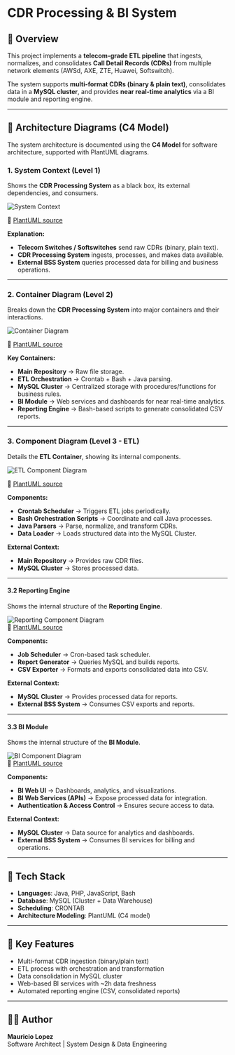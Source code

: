 # CDR Processing & BI System

## 📘 Overview
This project implements a **telecom-grade ETL pipeline** that ingests, normalizes, and consolidates **Call Detail Records (CDRs)** from multiple network elements (AWSd, AXE, ZTE, Huawei, Softswitch).  

The system supports **multi-format CDRs (binary & plain text)**, consolidates data in a **MySQL cluster**, and provides **near real-time analytics** via a BI module and reporting engine.

---

## 📐 Architecture Diagrams (C4 Model)

The system architecture is documented using the **C4 Model** for software architecture, supported with PlantUML diagrams.

### 1. System Context (Level 1)
Shows the **CDR Processing System** as a black box, its external dependencies, and consumers.

![System Context](./diagrams/C4_L1.png)

📄 [PlantUML source](./docs/C4_L1.puml)

**Explanation:**
- **Telecom Switches / Softswitches** send raw CDRs (binary, plain text).  
- **CDR Processing System** ingests, processes, and makes data available.  
- **External BSS System** queries processed data for billing and business operations.  

---

### 2. Container Diagram (Level 2)
Breaks down the **CDR Processing System** into major containers and their interactions.

![Container Diagram](./diagrams/C4_L2.png)

📄 [PlantUML source](./docs/C4_L2.puml)

**Key Containers:**
- **Main Repository** → Raw file storage.  
- **ETL Orchestration** → Crontab + Bash + Java parsing.  
- **MySQL Cluster** → Centralized storage with procedures/functions for business rules.  
- **BI Module** → Web services and dashboards for near real-time analytics.  
- **Reporting Engine** → Bash-based scripts to generate consolidated CSV reports.  

---

### 3. Component Diagram (Level 3 - ETL)
Details the **ETL Container**, showing its internal components.

![ETL Component Diagram](./diagrams/C4_L3_ETL.png)

📄 [PlantUML source](./docs/C4_L3_ETL.puml)

**Components:**
- **Crontab Scheduler** → Triggers ETL jobs periodically.  
- **Bash Orchestration Scripts** → Coordinate and call Java processes.  
- **Java Parsers** → Parse, normalize, and transform CDRs.  
- **Data Loader** → Loads structured data into the MySQL Cluster.  

**External Context:**
- **Main Repository** → Provides raw CDR files.  
- **MySQL Cluster** → Stores processed data.  

---

#### 3.2 Reporting Engine
Shows the internal structure of the **Reporting Engine**.

![Reporting Component Diagram](./diagrams/C4_L3_REPORT.png)  
📄 [PlantUML source](./docs/C4_L3_REPORT.puml)

**Components:**
- **Job Scheduler** → Cron-based task scheduler.  
- **Report Generator** → Queries MySQL and builds reports.  
- **CSV Exporter** → Formats and exports consolidated data into CSV.  

**External Context:**
- **MySQL Cluster** → Provides processed data for reports.  
- **External BSS System** → Consumes CSV exports and reports.  

---

#### 3.3 BI Module
Shows the internal structure of the **BI Module**.

![BI Component Diagram](./diagrams/C4_L3_BI.png)  
📄 [PlantUML source](./docs/C4_L3_BI.puml)

**Components:**
- **BI Web UI** → Dashboards, analytics, and visualizations.  
- **BI Web Services (APIs)** → Expose processed data for integration.  
- **Authentication & Access Control** → Ensures secure access to data.  

**External Context:**
- **MySQL Cluster** → Data source for analytics and dashboards.  
- **External BSS System** → Consumes BI services for billing and operations.  

---


## 🔧 Tech Stack

- **Languages**: Java, PHP, JavaScript, Bash  
- **Database**: MySQL (Cluster + Data Warehouse)  
- **Scheduling**: CRONTAB  
- **Architecture Modeling**: PlantUML (C4 model)  

---

## 🚀 Key Features

- Multi-format CDR ingestion (binary/plain text)  
- ETL process with orchestration and transformation  
- Data consolidation in MySQL cluster  
- Web-based BI services with ~2h data freshness  
- Automated reporting engine (CSV, consolidated reports)  

---

## 🧑‍💻 Author
**Mauricio Lopez**  
Software Architect | System Design & Data Engineering